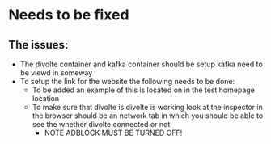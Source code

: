 # Needs to be fixed

## The issues:

+ The divolte container and kafka container should be setup kafka need to be viewd in someway
+ To setup the link for the website the following needs to be done:
    + To be added an example of this is located on in the test homepage location <script src="//<DOMAIN NAME>:8290/divolte.js" defer async></script>
    + To make sure that divolte is divolte is working look at the inspector in the browser should be an network tab in which you should be able to see the whether divolte connected or not 
        + NOTE ADBLOCK MUST BE TURNED OFF!
